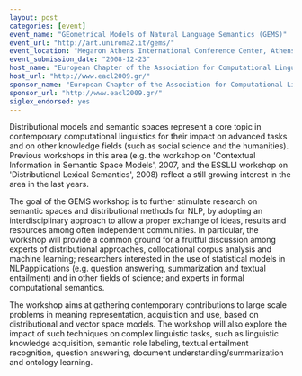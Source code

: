 ```yaml
---
layout: post
categories: [event]
event_name: "GEometrical Models of Natural Language Semantics (GEMS)"
event_url: "http://art.uniroma2.it/gems/"
event_location: "Megaron Athens International Conference Center, Athens, Greece"
event_submission_date: "2008-12-23"
host_name: "European Chapter of the Association for Computational Linguistics (EACL)"
host_url: "http://www.eacl2009.gr/"
sponsor_name: "European Chapter of the Association for Computational Linguistics (EACL)"
sponsor_url: "http://www.eacl2009.gr/"
siglex_endorsed: yes
---
```

Distributional models and semantic spaces represent a core topic in contemporary computational linguistics for their impact on advanced tasks and on other knowledge fields (such as social science and the humanities). Previous workshops in this area (e.g. the workshop on 'Contextual Information in Semantic Space Models', 2007, and the ESSLLI workshop on 'Distributional Lexical Semantics', 2008) reflect a still growing interest in the area in the last years.

The goal of the GEMS workshop is to further stimulate research on semantic spaces and distributional methods for NLP, by adopting an interdisciplinary approach to allow a proper exchange of ideas, results and resources among often independent communities. In particular, the workshop will provide a common ground for a fruitful discussion among experts of distributional approaches, collocational corpus analysis and machine learning; researchers interested in the use of statistical models in NLPapplications (e.g. question answering, summarization and textual entailment) and in other fields of science; and experts in formal computational semantics.

The workshop aims at gathering contemporary contributions to large scale problems in meaning representation, acquisition and use, based on distributional and vector space models. The workshop will also explore the impact of such techniques on complex linguistic tasks, such as linguistic knowledge acquisition, semantic role labeling, textual entailment recognition, question answering, document understanding/summarization and ontology learning.